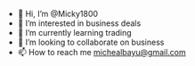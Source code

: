 - 👋 Hi, I’m @Micky1800
- 👀 I’m interested in business deals
- 🌱 I’m currently learning trading 
- 💞️ I’m looking to collaborate on business 
- 📫 How to reach me michealbayu@gmail.com 

<!---
Micky1800/Micky1800 is a ✨ special ✨ repository because its `README.md` (this file) appears on your GitHub profile.
You can click the Preview link to take a look at your changes.
--->

